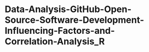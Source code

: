 # Data-Analysis-GitHub-Open-Source-Software-Development-Influencing-Factors-and-Correlation-Analysis_R
